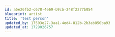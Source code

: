 ```yaml
---
id: a5e26fb2-c678-4e69-b9cb-248f2277b054
blueprint: artist
title: 'test person'
updated_by: 17503e27-3aa1-4ed4-812b-2b3ab850ba93
updated_at: 1729026757
---
```


